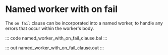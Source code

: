 # Named worker with on fail

The `on fail` clause can be incorporated into a named worker, to handle any errors that occur within the worker's body.

::: code named_worker_with_on_fail_clause.bal :::

::: out named_worker_with_on_fail_clause.out :::
